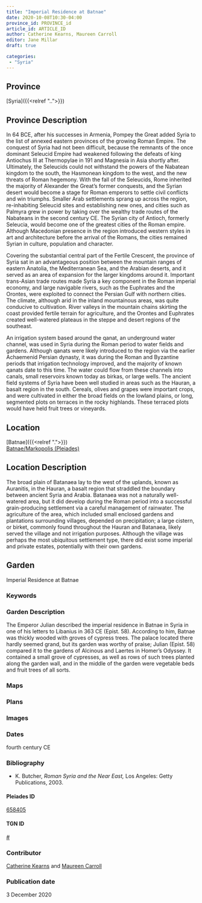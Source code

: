 ```yaml
---
title: "Imperial Residence at Batnae"
date: 2020-10-08T10:30-04:00
province_id: PROVINCE_id
article_id: ARTICLE_ID
author: Catherine Kearns, Maureen Carroll
editor: Jane Millar
draft: true

categories:
 - "Syria"
---
```


## Province
[Syria]({{<relref "..">}})

## Province Description
In 64 BCE, after his successes in Armenia, Pompey the Great added Syria to the list of annexed eastern provinces of the growing Roman Empire.  The conquest of Syria had not been difficult, because the remnants of the once dominant Seleucid Empire had weakened following the defeats of king Antiochus III at Thermopylae in 191 and Magnesia in Asia shortly after.  Ultimately, the Seleucids could not withstand the powers of the Nabatean kingdom to the south, the Hasmonean kingdom to the west, and the new threats of Roman hegemony.  With the fall of the Seleucids, Rome inherited the majority of Alexander the Great’s former conquests, and the Syrian desert would become a stage for Roman emperors to settle civil conflicts and win triumphs.  Smaller Arab settlements sprang up across the region, re-inhabiting Seleucid sites and establishing new ones, and cities such as Palmyra grew in power by taking over the wealthy trade routes of the Nabateans in the second century CE.  The Syrian city of Antioch, formerly Seleucia, would become one of the greatest cities of the Roman empire. Although Macedonian presence in the region introduced western styles in art and architecture before the arrival of the Romans, the cities remained Syrian in culture, population and character.  

Covering the substantial central part of the Fertile Crescent, the province of Syria sat in an advantageous position between the mountain ranges of eastern Anatolia, the Mediterranean Sea, and the Arabian deserts, and it served as an area of expansion for the larger kingdoms around it. Important trans-Asian trade routes made Syria a key component in the Roman imperial economy, and large navigable rivers, such as the Euphrates and the Orontes, were exploited to connect the Persian Gulf with northern cities.  The climate, although arid in the inland mountainous areas, was quite conducive to cultivation. River valleys in the mountain chains skirting the coast provided fertile terrain for agriculture, and the Orontes and Euphrates created well-watered plateaus in the steppe and desert regions of the southeast.  

An irrigation system based around the qanat, an underground water channel, was used in Syria during the Roman period to water fields and gardens.  Although qanats were likely introduced to the region via the earlier Achaemenid Persian dynasty, it was during the Roman and Byzantine periods that irrigation technology improved, and the majority of known qanats date to this time.  The water could flow from these channels into canals, small reservoirs known today as birkas, or large wells.  The ancient field systems of Syria have been well studied in areas such as the Hauran, a basalt region in the south.  Cereals, olives and grapes were important crops, and were cultivated in either the broad fields on the lowland plains, or long, segmented plots on terraces in the rocky highlands.  These terraced plots would have held fruit trees or vineyards.

## Location

[Batnae]({{<relref ".">}}) \
[Batnae/Markopolis (Pleiades)](https://pleiades.stoa.org/places/658405)

<!--### Location Description-->

## Location Description
The broad plain of Batanaea lay to the west of the uplands, known as Auranitis, in the Hauran, a basalt region that straddled the boundary between ancient Syria and Arabia.  Batanaea was not a naturally well-watered area, but it did develop during the Roman period into a successful grain-producing settlement via a careful management of rainwater.  The agriculture of the area, which included small enclosed gardens and plantations surrounding villages, depended on precipitation; a large cistern, or birket, commonly found throughout the Hauran and Batanaea, likely served the village and not irrigation purposes.  Although the village was perhaps the most ubiquitous settlement type, there did exist some imperial and private estates, potentially with their own gardens.  

<!--## Sublocation-->

<!--### Sublocation Description-->

<!-- DESCRIPTION -->

## Garden
Imperial Residence at Batnae

### Keywords
<!--
literary description only
-->

### Garden Description
The Emperor Julian described the imperial residence in Batnae in Syria in one of his letters to Libanius in 363 CE (Epist. 58).  According to him, Batnae was thickly wooded with groves of cypress trees.  The palace located there hardly seemed grand, but its garden was worthy of praise; Julian (Epist. 58) compared it to the gardens of Alcinous and Laertes in Homer’s Odyssey.  It contained a small grove of cypresses, as well as rows of such trees planted along the garden wall, and in the middle of the garden were vegetable beds and fruit trees of all sorts.

### Maps

<!--
{{< figure src="IMG_URL" alt="ALT_TEXT" title="CAPTION" >}}
-->

### Plans
<!--
{{< figure src="IMG_URL" alt="ALT_TEXT" title="CAPTION" >}}
-->

### Images

<!--
{{< figure src="IMG_URL" alt="ALT_TEXT" title="CAPTION" >}}
-->

### Dates
fourth century CE

### Bibliography
- K. Butcher, *Roman Syria and the Near East,* Los Angeles: Getty Publications, 2003. 

<!--#### Periodo ID-->

<!-- [PERIODO_ID](https://pleiades.stoa.org/places/PLEIADES_ID) -->

#### Pleiades ID

[658405](https://pleiades.stoa.org/places/658405)

#### TGN ID
[#](#)

### Contributor
[Catherine Kearns](#) and [Maureen Carroll](#)

### Publication date
3 December 2020  

<!--### Related articles-->

<!-- Links to other related articles. Leave blank for now -->